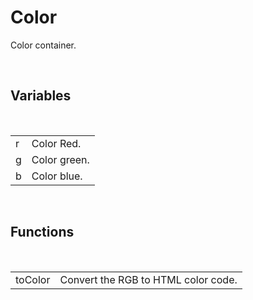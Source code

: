 <div id="content-header">
  <h1>Color</h1>
</div>

<p>
  Color container.
</p>


<br/>
<h2>Variables</h2>
<br/>

<table>
  <tr>
    <td>r</td>
    <td>Color Red.</td>
  </tr>
  <tr>
    <td>g</td>
    <td>Color green.</td>
  </tr>
  <tr>
    <td>b</td>
    <td>Color blue.</td>
  </tr>
</table>


<br/>
<h2>Functions</h2>
<br/>

<table>
  <tr>
    <td>toColor</td>
    <td>Convert the RGB to HTML color code.</td>
  </tr>
</table>
